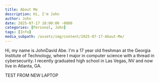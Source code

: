 ```yaml
---
title: About Me
description: Hi, I'm John
author: John
date: 2025-07-17 18:00:00 -0800
categories: [Personal, John]
tags: [Info]
media_subpath: /assets/img/content/2025-07-17-About-Me/
---
```



Hi, my name is JohnDavid Abe. I'm a 17 year old freshman at the Georgia Institute of Technology, where I major in computer science with a thread in cybersecurity. I recently graduated high school in Las Vegas, NV and now live in Atlanta, GA. 


TEST FROM NEW LAPTOP
